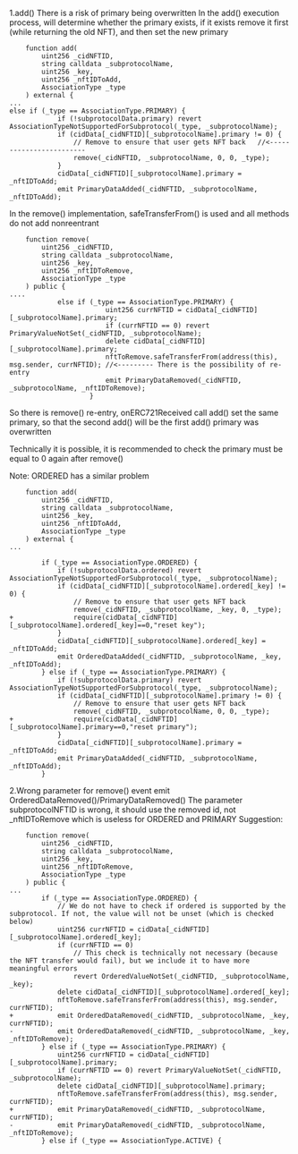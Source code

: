 1.add() There is a risk of primary being overwritten
In the add() execution process, will determine whether the primary exists, if it exists remove it first (while returning the old NFT), and then set the new primary

```solidity
    function add(
        uint256 _cidNFTID,
        string calldata _subprotocolName,
        uint256 _key,
        uint256 _nftIDToAdd,
        AssociationType _type
    ) external {
...
else if (_type == AssociationType.PRIMARY) {
            if (!subprotocolData.primary) revert AssociationTypeNotSupportedForSubprotocol(_type, _subprotocolName);
            if (cidData[_cidNFTID][_subprotocolName].primary != 0) {
                // Remove to ensure that user gets NFT back   //<------------------------
                remove(_cidNFTID, _subprotocolName, 0, 0, _type);  
            }
            cidData[_cidNFTID][_subprotocolName].primary = _nftIDToAdd;
            emit PrimaryDataAdded(_cidNFTID, _subprotocolName, _nftIDToAdd);

```

In the remove() implementation, safeTransferFrom() is used and all methods do not add nonreentrant

```solidity
    function remove(
        uint256 _cidNFTID,
        string calldata _subprotocolName,
        uint256 _key,
        uint256 _nftIDToRemove,
        AssociationType _type
    ) public {
....    
            else if (_type == AssociationType.PRIMARY) {
                        uint256 currNFTID = cidData[_cidNFTID][_subprotocolName].primary;
                        if (currNFTID == 0) revert PrimaryValueNotSet(_cidNFTID, _subprotocolName);
                        delete cidData[_cidNFTID][_subprotocolName].primary;
                        nftToRemove.safeTransferFrom(address(this), msg.sender, currNFTID); //<--------- There is the possibility of re-entry
                        emit PrimaryDataRemoved(_cidNFTID, _subprotocolName, _nftIDToRemove);
                    } 
```


So there is remove() re-entry, onERC721Received call add() set the same primary, so that the second add() will be the first add() primary was overwritten

Technically it is possible, it is recommended to check the primary must be equal to 0  again after remove()

Note: ORDERED has a similar problem

```soldity
    function add(
        uint256 _cidNFTID,
        string calldata _subprotocolName,
        uint256 _key,
        uint256 _nftIDToAdd,
        AssociationType _type
    ) external {
...

        if (_type == AssociationType.ORDERED) {
            if (!subprotocolData.ordered) revert AssociationTypeNotSupportedForSubprotocol(_type, _subprotocolName);
            if (cidData[_cidNFTID][_subprotocolName].ordered[_key] != 0) {
                // Remove to ensure that user gets NFT back
                remove(_cidNFTID, _subprotocolName, _key, 0, _type);
+               require(cidData[_cidNFTID][_subprotocolName].ordered[_key]==0,"reset key");
            }
            cidData[_cidNFTID][_subprotocolName].ordered[_key] = _nftIDToAdd;
            emit OrderedDataAdded(_cidNFTID, _subprotocolName, _key, _nftIDToAdd);
        } else if (_type == AssociationType.PRIMARY) {
            if (!subprotocolData.primary) revert AssociationTypeNotSupportedForSubprotocol(_type, _subprotocolName);
            if (cidData[_cidNFTID][_subprotocolName].primary != 0) {
                // Remove to ensure that user gets NFT back
                remove(_cidNFTID, _subprotocolName, 0, 0, _type);
+               require(cidData[_cidNFTID][_subprotocolName].primary==0,"reset primary");
            }
            cidData[_cidNFTID][_subprotocolName].primary = _nftIDToAdd;
            emit PrimaryDataAdded(_cidNFTID, _subprotocolName, _nftIDToAdd);
        }
```



2.Wrong parameter for remove() event
emit OrderedDataRemoved()/PrimaryDataRemoved()  The parameter subprotocolNFTID is wrong, it should use the removed id, not _nftIDToRemove which is useless for ORDERED and PRIMARY
Suggestion:

```solidity
    function remove(
        uint256 _cidNFTID,
        string calldata _subprotocolName,
        uint256 _key,
        uint256 _nftIDToRemove,
        AssociationType _type
    ) public {
...    
        if (_type == AssociationType.ORDERED) {
            // We do not have to check if ordered is supported by the subprotocol. If not, the value will not be unset (which is checked below)
            uint256 currNFTID = cidData[_cidNFTID][_subprotocolName].ordered[_key];
            if (currNFTID == 0)
                // This check is technically not necessary (because the NFT transfer would fail), but we include it to have more meaningful errors
                revert OrderedValueNotSet(_cidNFTID, _subprotocolName, _key);
            delete cidData[_cidNFTID][_subprotocolName].ordered[_key];
            nftToRemove.safeTransferFrom(address(this), msg.sender, currNFTID);
+           emit OrderedDataRemoved(_cidNFTID, _subprotocolName, _key, currNFTID);            
-           emit OrderedDataRemoved(_cidNFTID, _subprotocolName, _key, _nftIDToRemove);
        } else if (_type == AssociationType.PRIMARY) {
            uint256 currNFTID = cidData[_cidNFTID][_subprotocolName].primary;
            if (currNFTID == 0) revert PrimaryValueNotSet(_cidNFTID, _subprotocolName);
            delete cidData[_cidNFTID][_subprotocolName].primary;
            nftToRemove.safeTransferFrom(address(this), msg.sender, currNFTID);
+           emit PrimaryDataRemoved(_cidNFTID, _subprotocolName, currNFTID);            
-           emit PrimaryDataRemoved(_cidNFTID, _subprotocolName, _nftIDToRemove);
        } else if (_type == AssociationType.ACTIVE) {        
```


